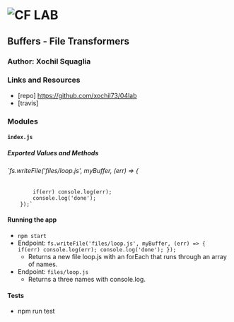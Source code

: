 ![CF](http://i.imgur.com/7v5ASc8.png) LAB
=================================================

## Buffers - File Transformers

### Author: Xochil Squaglia

### Links and Resources
* [repo] https://github.com/xochil73/04lab
* [travis]



### Modules
#### `index.js`
##### Exported Values and Methods

###### `fs.writeFile('files/loop.js', myBuffer, (err) => {
            if(err) console.log(err);
            console.log('done');
        });`
#### Running the app
* `npm start`
* Endpoint: `fs.writeFile('files/loop.js', myBuffer, (err) => {
                 if(err) console.log(err);
                 console.log('done');
             });`
  * Returns a new file loop.js with an forEach that runs through an array of names.
* Endpoint: `files/loop.js`
  * Returns a three names with console.log.
  
#### Tests
* npm run test

